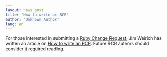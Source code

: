 ```yaml
---
layout: news_post
title: "How to write an RCR"
author: "Unknown Author"
lang: en
---
```


For those interested in submitting a [Ruby Change Request][1], Jim
Weirich has written an article on [How to write an RCR][2]. Future RCR
authors should consider it required reading.



[1]: http://rcrchive.net 
[2]: http://onestepback.org/index.cgi/Tech/Ruby/WritingRcrs.rdoc 
